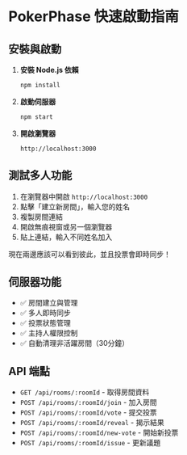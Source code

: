 # PokerPhase 快速啟動指南

## 安裝與啟動

1. **安裝 Node.js 依賴**
   ```bash
   npm install
   ```

2. **啟動伺服器**
   ```bash
   npm start
   ```

3. **開啟瀏覽器**
   ```
   http://localhost:3000
   ```

## 測試多人功能

1. 在瀏覽器中開啟 `http://localhost:3000`
2. 點擊「建立新房間」，輸入您的姓名
3. 複製房間連結
4. 開啟無痕視窗或另一個瀏覽器
5. 貼上連結，輸入不同姓名加入

現在兩邊應該可以看到彼此，並且投票會即時同步！

## 伺服器功能

- ✅ 房間建立與管理
- ✅ 多人即時同步
- ✅ 投票狀態管理
- ✅ 主持人權限控制
- ✅ 自動清理非活躍房間（30分鐘）

## API 端點

- `GET /api/rooms/:roomId` - 取得房間資料
- `POST /api/rooms/:roomId/join` - 加入房間
- `POST /api/rooms/:roomId/vote` - 提交投票
- `POST /api/rooms/:roomId/reveal` - 揭示結果
- `POST /api/rooms/:roomId/new-vote` - 開始新投票
- `POST /api/rooms/:roomId/issue` - 更新議題